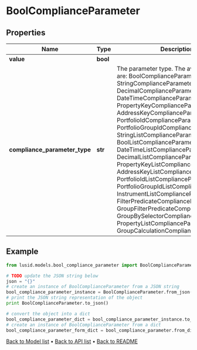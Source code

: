 # BoolComplianceParameter


## Properties
Name | Type | Description | Notes
------------ | ------------- | ------------- | -------------
**value** | **bool** |  | 
**compliance_parameter_type** | **str** | The parameter type. The available values are: BoolComplianceParameter, StringComplianceParameter, DecimalComplianceParameter, DateTimeComplianceParameter, PropertyKeyComplianceParameter, AddressKeyComplianceParameter, PortfolioIdComplianceParameter, PortfolioGroupIdComplianceParameter, StringListComplianceParameter, BoolListComplianceParameter, DateTimeListComplianceParameter, DecimalListComplianceParameter, PropertyKeyListComplianceParameter, AddressKeyListComplianceParameter, PortfolioIdListComplianceParameter, PortfolioGroupIdListComplianceParameter, InstrumentListComplianceParameter, FilterPredicateComplianceParameter, GroupFilterPredicateComplianceParameter, GroupBySelectorComplianceParameter, PropertyListComplianceParameter, GroupCalculationComplianceParameter | 

## Example

```python
from lusid.models.bool_compliance_parameter import BoolComplianceParameter

# TODO update the JSON string below
json = "{}"
# create an instance of BoolComplianceParameter from a JSON string
bool_compliance_parameter_instance = BoolComplianceParameter.from_json(json)
# print the JSON string representation of the object
print BoolComplianceParameter.to_json()

# convert the object into a dict
bool_compliance_parameter_dict = bool_compliance_parameter_instance.to_dict()
# create an instance of BoolComplianceParameter from a dict
bool_compliance_parameter_form_dict = bool_compliance_parameter.from_dict(bool_compliance_parameter_dict)
```
[Back to Model list](../README.md#documentation-for-models) &#8226; [Back to API list](../README.md#documentation-for-api-endpoints) &#8226; [Back to README](../README.md)


